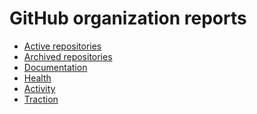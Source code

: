 
GitHub organization reports
=========================================
  
 - [Active repositories](repositories_active.md)
 - [Archived repositories](repositories_archived.md)
 - [Documentation](repositories_documentation.md)
 - [Health](repositories_health.md)
 - [Activity](repositories_activity.md)
 - [Traction](repositories_traction.md)
